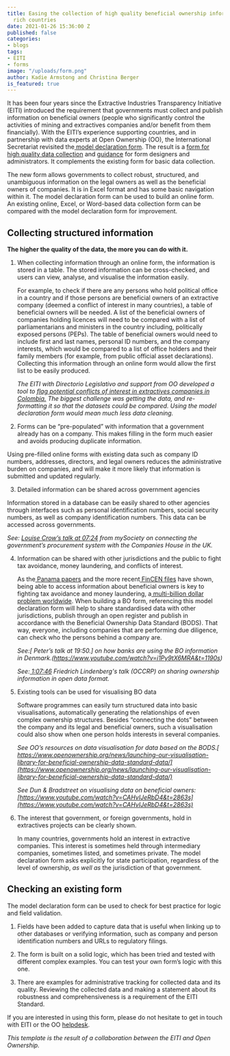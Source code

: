 ```yaml
---
title: Easing the collection of high quality beneficial ownership information in resource
  rich countries
date: 2021-01-26 15:36:00 Z
published: false
categories:
- blogs
tags:
- EITI
- forms
image: "/uploads/form.png"
author: Kadie Armstong and Christina Berger
is_featured: true
---
```


It has been four years since the Extractive Industries Transparency Initiative (EITI) introduced the requirement that governments must collect and publish information on beneficial owners (people who significantly control the activities of mining and extractives companies and/or benefit from them financially). With the EITI’s experience supporting countries, and in partnership with data experts at Open Ownership (OO), the International Secretariat revisited the[ model declaration form](https://eiti.org/document/beneficial-ownership-model-declaration-form). The result is a [form for high quality data collection](https://eiti.org/files/documents/model_eiti_beneficial_ownership_declaration_form_-_high_quality_data.xlsx) and  [guidance](https://eiti.org/files/documents/guide_to_the_model_beneficial_ownership_declaration_form_for_high_quality_data_collection.pdf) for form designers and administrators. It complements the existing form for basic data collection.

The new form allows governments to collect robust, structured, and unambiguous information on the legal owners as well as the beneficial owners of companies. It is in Excel format and has some basic navigation within it. The model declaration form can be used to build an online form. An existing online, Excel, or Word-based data collection form can be compared with the model declaration form for improvement.


## Collecting structured information 

**The higher the quality of the data, the more you can do with it.**

1. When collecting information through an online form, the information is stored in a table. The stored information can be cross-checked, and users can view, analyse, and visualise the information easily.

   For example, to check if there are any persons who hold political office in a country and if those persons are beneficial owners of an extractive company (deemed a conflict of interest in many countries), a table of beneficial owners will be needed. A list of the beneficial owners of companies holding licences will need to be compared with a  list of parliamentarians and ministers in the country  including, politically exposed persons (PEPs). The table of beneficial owners would need to include first and last names, personal ID numbers, and the company interests, which would be compared to a list of office holders and their family members (for example, from public official asset declarations). Collecting this information through an online form would allow the first list to be easily produced.

   _The EITI with Directorio Legislativo and support from OO developed a tool to [flag potential conflicts of interest in extractives companies in Colombia.](https://imf.directoriolegislativo.org/) The biggest challenge was getting the data, and re-formatting it so that the datasets could be compared. Using the model declaration form would mean much less data cleaning._

2. Forms can be “pre-populated” with information that a government already has on a company. This makes filling in the form much easier and avoids producing duplicate information.

Using pre-filled online forms with existing data such as company ID numbers, addresses, directors, and legal owners reduces the administrative burden on companies, and will make it more likely that information is submitted and updated regularly. 

3. Detailed information can be shared across government agencies

Information stored in a database can be easily shared to other agencies through interfaces such as personal identification numbers, social security numbers, as well as company identification numbers. This data can be accessed across governments. 

   _See: [Louise Crow’s talk at 07:24](https://www.youtube.com/watch?v=CAHvIJeRbD4&t=444s) from mySociety on connecting the government’s procurement system with the Companies House in the UK._

4. Information can be shared with other jurisdictions and the public to fight tax avoidance, money laundering, and conflicts of interest.

   As the[ Panama papers](https://www.icij.org/investigations/panama-papers/) and the more recent[ FinCEN files](https://www.icij.org/investigations/fincen-files/) have shown, being able to access information about beneficial owners is key to fighting tax avoidance and money laundering, a[ multi-billion dollar problem worldwide](https://www.fatf-gafi.org/faq/moneylaundering/). When building a BO form, referencing this model declaration form will help to share standardised data with other jurisdictions, publish through an open register and publish in accordance with the Beneficial Ownership Data Standard (BODS). That way, everyone, including companies that are performing due diligence, can check who the persons behind a company are.

   _See:[ Peter’s talk at 19:50.] on how banks are using the BO information in Denmark.(https://www.youtube.com/watch?v=i1Py9tX6MRA&t=1190s)_

   _See:[ 1:07:46](https://www.youtube.com/watch?v=CAHvIJeRbD4&t=4066s) Friedrich Lindenberg's talk (OCCRP) on sharing ownership information in open data format._

5. Existing tools can be used for visualising BO data

   Software programmes can easily turn structured data into basic visualisations, automatically generating the relationships of even complex ownership structures. Besides “connecting the dots” between the company and its legal and beneficial owners, such a visualisation could also show when one person holds interests in several companies.

   _See OO’s resources on data visualisation for data based on the BODS.[ https://www.openownership.org/news/launching-our-visualisation-library-for-beneficial-ownership-data-standard-data/](https://www.openownership.org/news/launching-our-visualisation-library-for-beneficial-ownership-data-standard-data/)_

   _See Dun & Bradstreet on visualising data on beneficial owners:[https://www.youtube.com/watch?v=CAHvIJeRbD4&t=2863s](https://www.youtube.com/watch?v=CAHvIJeRbD4&t=2863s)_

6. The interest that government, or foreign governments, hold in extractives projects can be clearly shown.

   In many countries, governments hold an interest in extractive companies. This interest is sometimes held through intermediary companies, sometimes listed, and sometimes private. The model declaration form asks explicitly for state participation, regardless of the level of ownership, _as well as_ the jurisdiction of that government. 

## Checking an existing form

The model declaration form can be used to check for best practice for logic and field validation.

1. Fields have been added to capture data that is useful when linking up to other databases or verifying information, such as company and person identification numbers and URLs to regulatory filings.

2. The form is built on a solid logic, which has been tried and tested with different complex examples. You can test your own form’s logic with this one.

3. There are examples for administrative tracking for collected data and its quality. Reviewing the collected data and making a statement about its robustness and comprehensiveness is a requirement of the EITI Standard.

If you are interested in using this form, please do not hesitate to get in touch with EITI or the OO [helpdesk](https://share.hsforms.com/1hD_mecn0TwyW15zYkesF5g3upv4). 

_This template is the result of a collaboration between the EITI and Open Ownership._